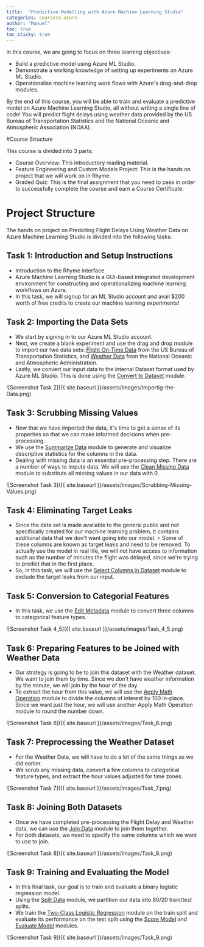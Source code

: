 ```yaml
---
title:  "Predictive Modelling with Azure Machine Learning Studio"
categories: coursera azure
author: "Manuel"
toc: true
toc_sticky: true
---
```


In this course, we are going to focus on three learning objectives:

- Build a predictive model using Azure ML Studio.
- Demonstrate a working knowledge of setting up experiments on Azure ML Studio.
- Operationalise machine learning work flows with Azure's drag-and-drop modules.

By the end of this course, you will be able to train and evaluate a predictive model on Azure Machine Learning Studio, all without writing a single line of code! You will predict flight delays using weather data provided by the US Bureau of Transportation Statistics and the National Oceanic and Atmospheric Association (NOAA).

#Course Structure

This course is divided into 3 parts:

- Course Overview: This introductory reading material.
- Feature Engineering and Custom Models Project: This is the hands on project that we will work on in Rhyme.
- Graded Quiz: This is the final assignment that you need to pass in order to successfully complete the course and earn a Course Certificate.

# Project Structure

The hands on project on Predicting Flight Delays Using Weather Data on Azure Machine Learning Studio is divided into the following tasks:

## Task 1: Introduction and Setup Instructions

- Introduction to the Rhyme interface.
- Azure Machine Learning Studio is a GUI-based integrated development environment for constructing and operationalizing machine learning workflows on Azure.
- In this task, we will signup for an ML Studio account and avail $200 worth of free credits to create our machine learning experiments! 

## Task 2: Importing the Data Sets

- We start by signing in to our Azure ML Studio account.
- Next, we create a blank experiment and use the drag and drop module to import our two data sets: [Flight On-Time Data](https://www.transtats.bts.gov/ONTIME/) from the US Bureau of Transportation Statistics, and [Weather Data](https://www.ncdc.noaa.gov/cdo-web/datasets) from the National Oceanic and Atmospheric Administration.
- Lastly, we convert our input data to the internal Dataset format used by Azure ML Studio. This is done using the [Convert to Dataset](https://docs.microsoft.com/en-us/azure/machine-learning/studio-module-reference/convert-to-dataset) module.

![Screenshot Task 2]({{ site.baseurl }}/assets/images/Importig-the-Data.png)

## Task 3: Scrubbing Missing Values

- Now that we have imported the data, it's time to get a sense of its properties so that we can make informed decisions when pre-processing.
- We use the [Summarize Data](https://docs.microsoft.com/en-us/azure/machine-learning/studio-module-reference/summarize-data) module to generate and visualize descriptive statistics for the columns in the data.
- Dealing with missing data is an essential pre-processing step. There are a number of ways to impute data. We will use the [Clean Missing Data](https://docs.microsoft.com/en-us/azure/machine-learning/studio-module-reference/clean-missing-data) module to substitute all missing values in our data with 0.

![Screenshot Task 3]({{ site.baseurl }}/assets/images/Scrubbing-Missing-Values.png)

## Task 4: Eliminating Target Leaks

- Since the data set is made available to the general public and not specifically created for our machine learning problem, it contains additional data that we don't want going into our model.
= Some of these columns are known as target leaks and need to be removed. To actually use the model in real life, we will not have access to information such as the number of minutes the flight was delayed, since we're trying to predict that in the first place.
- So, in this task, we will use the [Select Columns in Dataset](https://docs.microsoft.com/en-us/azure/machine-learning/studio-module-reference/select-columns-in-dataset) module to exclude the target leaks from our input.

## Task 5: Conversion to Categorial Features

- In this task, we use the [Edit Metadata](https://docs.microsoft.com/en-us/azure/machine-learning/studio-module-reference/edit-metadata) module to convert three columns to categorical feature types.

![Screenshot Task 4_5]({{ site.baseurl }}/assets/images/Task_4_5.png)

## Task 6: Preparing Features to be Joined with Weather Data

- Our strategy is going to be to join this dataset with the Weather dataset. We want to join them by time. Since we don't have weather information by the minute, we will join by the hour of the day.
- To extract the hour from this value, we will use the [Apply Math Operation](https://docs.microsoft.com/en-us/azure/machine-learning/studio-module-reference/apply-math-operation) module to divide the columns of interest by 100 in-place. Since we want just the hour, we will use another Apply Math Operation module to round the number down.

![Screenshot Task 6]({{ site.baseurl }}/assets/images/Task_6.png)

## Task 7: Preprocessing the Weather Dataset

- For the Weather Data, we will have to do a lot of the same things as we did earlier.
- We scrub any missing data, convert a few columns to categorical feature types, and extract the hour values adjusted for time zones.

![Screenshot Task 7]({{ site.baseurl }}/assets/images/Task_7.png)

## Task 8: Joining Both Datasets

- Once we have completed pre-processing the Flight Delay and Weather data, we can use the [Join Data](https://docs.microsoft.com/en-us/azure/machine-learning/studio-module-reference/join-data) module to join them together.
- For both datasets, we need to specify the same columns which we want to use to join.

![Screenshot Task 8]({{ site.baseurl }}/assets/images/Task_8.png)

## Task 9: Training and Evaluating the Model

- In this final task, our goal is to train and evaluate a binary logistic regression model.
- Using the [Split Data](https://docs.microsoft.com/en-us/azure/machine-learning/studio-module-reference/split-data) module, we partition our data into 80/20 train/test splits.
- We train the [Two-Class Logistic Regression](https://docs.microsoft.com/en-us/azure/machine-learning/studio-module-reference/two-class-logistic-regression) module on the train split and evaluate its performance on the test split using the [Score Model](https://docs.microsoft.com/en-us/azure/machine-learning/studio-module-reference/score-model) and [Evaluate Model](https://docs.microsoft.com/en-us/azure/machine-learning/studio-module-reference/evaluate-model) modules.

![Screenshot Task 9]({{ site.baseurl }}/assets/images/Task_9.png)
